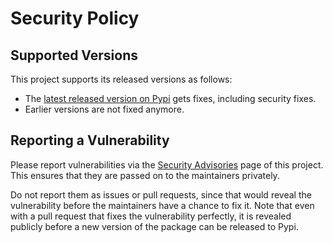 # Security Policy

## Supported Versions

This project supports its released versions as follows:

- The [latest released version on Pypi](https://pypi.org/project/ansible-doc-template-extractor/)
  gets fixes, including security fixes.
- Earlier versions are not fixed anymore.

## Reporting a Vulnerability

Please report vulnerabilities via the
[Security Advisories](https://github.com/andy-maier/ansible-doc-template-extractor/security/advisories)
page of this project. This ensures that they are passed on to the maintainers
privately.

Do not report them as issues or pull requests, since that would reveal the
vulnerability before the maintainers have a chance to fix it. Note that even
with a pull request that fixes the vulnerability perfectly, it is revealed
publicly before a new version of the package can be released to Pypi.
